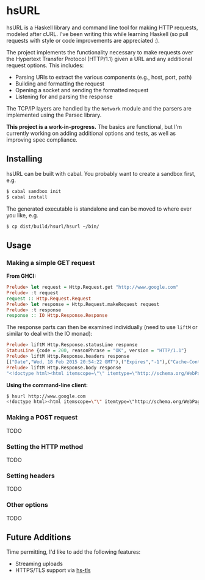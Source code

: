 hsURL
=====

hsURL is a Haskell library and command line tool for making HTTP requests,
modeled after cURL. I've been writing this while learning Haskell (so pull
requests with style or code improvements are appreciated :).

The project implements the functionality necessary to make requests over the
Hypertext Transfer Protocol (HTTP/1.1) given a URL and any additional request
options. This includes:

* Parsing URIs to extract the various components (e.g., host, port, path)
* Building and formatting the request
* Opening a socket and sending the formatted request
* Listening for and parsing the response

The TCP/IP layers are handled by the `Network` module and the parsers are
implemented using the Parsec library.

**This project is a work-in-progress.** The basics are functional, but I'm
currently working on adding additional options and tests, as well as improving
spec compliance.


Installing
----------

hsURL can be built with cabal. You probably want to create a sandbox first, e.g.

```bash
$ cabal sandbox init
$ cabal install
```

The generated executable is standalone and can be moved to where ever you like, e.g.

```bash
$ cp dist/build/hsurl/hsurl ~/bin/
```

Usage
-----

### Making a simple GET request

**From GHCI:**

```haskell
Prelude> let request = Http.Request.get "http://www.google.com"
Prelude> :t request
request :: Http.Request.Request
Prelude> let response = Http.Request.makeRequest request
Prelude> :t response
response :: IO Http.Response.Response
```

The response parts can then be examined individually 
(need to use `liftM` or similar to deal with the IO monad):

```haskell
Prelude> liftM Http.Response.statusLine response
StatusLine {code = 200, reasonPhrase = "OK", version = "HTTP/1.1"}
Prelude> liftM Http.Response.headers response
[("Date","Wed, 18 Feb 2015 20:54:22 GMT"),("Expires","-1"),("Cache-Control","private, max-age=0"),...]
Prelude> liftM Http.Response.body response
"<!doctype html><html itemscope=\"\" itemtype=\"http://schema.org/WebPage\" lang=\"en\"><head><meta..."
```

**Using the command-line client:**

```bash
$ hsurl http://www.google.com
<!doctype html><html itemscope=\"\" itemtype=\"http://schema.org/WebPage\" lang=\"en\"><head><meta...
```

### Making a POST request

TODO

### Setting the HTTP method

TODO

### Setting headers

TODO

### Other options

TODO


Future Additions
----------------

Time permitting, I'd like to add the following features:

* Streaming uploads 
* HTTPS/TLS support via [hs-tls](https://github.com/vincenthz/hs-tls)

